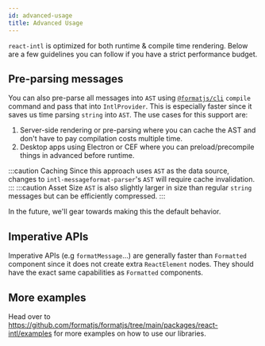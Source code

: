 ```yaml
---
id: advanced-usage
title: Advanced Usage
---
```


`react-intl` is optimized for both runtime & compile time rendering. Below are a few guidelines you can follow if you have a strict performance budget.

## Pre-parsing messages

You can also pre-parse all messages into `AST` using [`@formatjs/cli`](../tooling/cli.md) `compile` command and pass that into `IntlProvider`. This is especially faster since it saves us time parsing `string` into `AST`. The use cases for this support are:

1. Server-side rendering or pre-parsing where you can cache the AST and don't have to pay compilation costs multiple time.
2. Desktop apps using Electron or CEF where you can preload/precompile things in advanced before runtime.

:::caution Caching Since this approach uses `AST` as the data source, changes to `intl-messageformat-parser`'s `AST` will require cache invalidation. ::: :::caution Asset Size `AST` is also slightly larger in size than regular `string` messages but can be efficiently compressed. :::

In the future, we'll gear towards making this the default behavior.

## Imperative APIs

Imperative APIs (e.g `formatMessage`...) are generally faster than `Formatted` component since it does not create extra `ReactElement` nodes. They should have the exact same capabilities as `Formatted` components.

## More examples

Head over to https://github.com/formatjs/formatjs/tree/main/packages/react-intl/examples for more examples on how to use our libraries.

